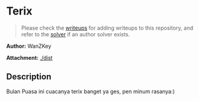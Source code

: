 # Terix

> Please check the [writeups](./writeups/) for adding writeups to this repository, and refer to the [solver](./solver/) if an author solver exists.

**Author:** WanZKey

**Attachment:** [./dist](./dist)


## Description
Bulan Puasa ini cuacanya terix banget ya ges, pen minum rasanya:)